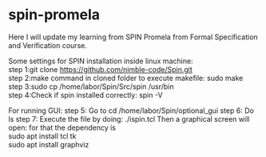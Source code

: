 # spin-promela
Here I will update my learning from SPIN Promela from Formal Specification and Verification course.


Some settings for SPIN installation inside linux machine:<br />
step 1:git clone https://github.com/nimble-code/Spin.git<br />
step 2:make command in cloned folder to execute makefile: sudo make<br />
step 3:sudo cp /home/labor/Spin/Src/spin /usr/bin<br />
step 4:Check if spin installed correctly: spin -V<br />

For running GUI:
step 5: Go to cd /home/labor/Spin/optional_gui
step 6: Do ls
step 7: Execute the file by doing: ./ispin.tcl
Then a graphical screen will open: for that the dependency is<br />
sudo apt install tcl tk<br />
sudo apt install graphviz<br />
